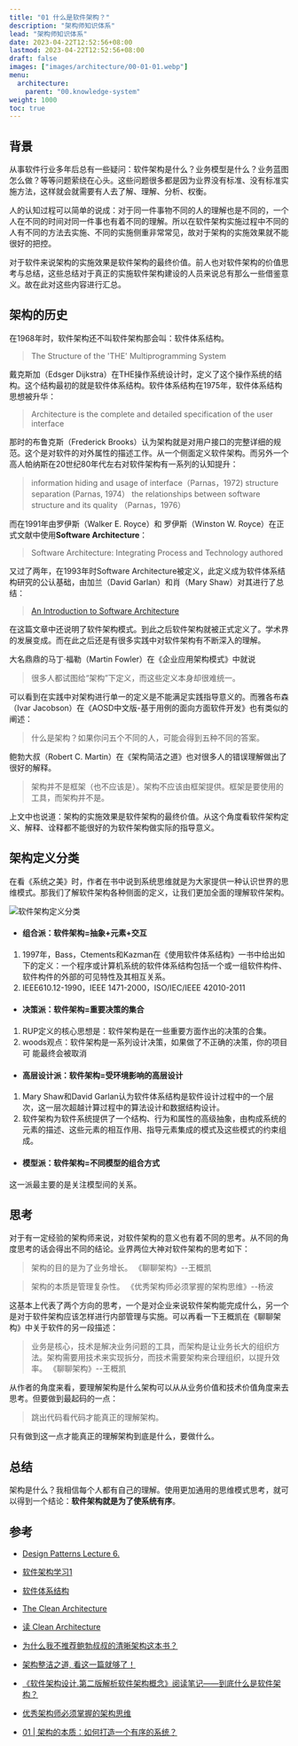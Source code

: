 ```yaml
---
title: "01 什么是软件架构？"
description: "架构师知识体系"
lead: "架构师知识体系"
date: 2023-04-22T12:52:56+08:00
lastmod: 2023-04-22T12:52:56+08:00
draft: false
images: ["images/architecture/00-01-01.webp"]
menu:
  architecture:
    parent: "00.knowledge-system"
weight: 1000
toc: true
---
```


## 背景

从事软件行业多年后总有一些疑问：软件架构是什么？业务模型是什么？业务蓝图怎么做？等等问题萦绕在心头。这些问题很多都是因为业界没有标准、没有标准实施方法，这样就会就需要有人去了解、理解、分析、权衡。

人的认知过程可以简单的说成：对于同一件事物不同的人的理解也是不同的，一个人在不同的时间对同一件事也有着不同的理解。所以在软件架构实施过程中不同的人有不同的方法去实施、不同的实施侧重非常常见，故对于架构的实施效果就不能很好的把控。

对于软件来说架构的实施效果是软件架构的最终价值。前人也对软件架构的价值思考与总结，这些总结对于真正的实施软件架构建设的人员来说总有那么一些借鉴意义。故在此对这些内容进行汇总。

## 架构的历史

在1968年时，软件架构还不叫软件架构那会叫：软件体系结构。
>  The Structure of the 'THE' Multiprogramming System

戴克斯加（Edsger Dijkstra）在THE操作系统设计时，定义了这个操作系统的结构。这个结构最初的就是软件体系结构。软件体系结构在1975年，软件体系结构思想被升华：
> Architecture is the complete and detailed specification of the user interface

那时的布鲁克斯（Frederick Brooks）认为架构就是对用户接口的完整详细的规范。这个是对软件的对外属性的描述工作。从一个侧面定义软件架构。而另外一个高人帕纳斯在20世纪80年代左右对软件架构有一系列的认知提升：

> information hiding and usage of interface（Parnas，1972) 
structure separation (Parnas, 1974） 
the relationships between software structure and its quality （Parnas，1976）

而在1991年由罗伊斯（Walker E. Royce）和 罗伊斯（Winston W. Royce）在正式文献中使用**Software Architecture**：
> Software Architecture: Integrating Process and Technology authored

又过了两年，在1993年时Software Architecture被定义，此定义成为软件体系结构研究的公认基础，由加兰（David Garlan）和肖（Mary Shaw）对其进行了总结：
> [An Introduction to Software Architecture](http://sunnyday.mit.edu/16.355/intro_softarch.pdf)

在这篇文章中还说明了软件架构模式。到此之后软件架构就被正式定义了。学术界的发展变成。而在此之后还是有很多实践中对软件架构有不断深入的理解。

大名鼎鼎的马丁·福勒（Martin Fowler）在《企业应用架构模式》中就说
> 很多人都试图给“架构”下定义，而这些定义本身却很难统一。

可以看到在实践中对架构进行单一的定义是不能满足实践指导意义的。而雅各布森（Ivar Jacobson）在《AOSD中文版-基于用例的面向方面软件开发》也有类似的阐述：
> 什么是架构？如果你问五个不同的人，可能会得到五种不同的答案。

鲍勃大叔（Robert C. Martin）在《架构简洁之道》也对很多人的错误理解做出了很好的解释。
> 架构并不是框架（也不应该是）。架构不应该由框架提供。框架是要使用的工具，而架构并不是。

上文中也说道：架构的实施效果是软件架构的最终价值。从这个角度看软件架构定义、解释、诠释都不能很好的为软件架构做实际的指导意义。

## 架构定义分类
在看《系统之美》时，作者在书中说到系统思维就是为大家提供一种认识世界的思维模式。那我们了解软件架构各种侧面的定义，让我们更加全面的理解软件架构。

![软件架构定义分类](images/architecture/00-01-01.webp)

- #### 组合派：软件架构=抽象+元素+交互

1. 1997年，Bass，Ctements和Kazman在《使用软件体系结构》一书中给出如下的定义：一个程序或计算机系统的软件体系结构包括一个或一组软件构件、软件构件的外部的可见特性及其相互关系。
2. IEEE610.12-1990，IEEE 1471-2000，ISO/IEC/IEEE 42010-2011

- #### 决策派：软件架构=重要决策的集合
1. RUP定义的核心思想是：软件架构是在一些重要方面作出的决策的合集。
2. woods观点：软件架构是一系列设计决策，如果做了不正确的决策，你的项目可 能最终会被取消
- #### 高层设计派：软件架构=受环境影响的高层设计
1. Mary Shaw和David Garlan认为软件体系结构是软件设计过程中的一个层次，这一层次超越计算过程中的算法设计和数据结构设计。
2. 软件架构为软件系统提供了一个结构、行为和属性的高级抽象，由构成系统的元素的描述、这些元素的相互作用、指导元素集成的模式及这些模式的约束组成。

- #### 模型派：软件架构=不同模型的组合方式
这一派最主要的是关注模型间的关系。

## 思考

对于有一定经验的架构师来说，对软件架构的意义也有着不同的思考。从不同的角度思考的话会得出不同的结论。业界两位大神对软件架构的思考如下：

>架构的目的是为了业务增长。
《聊聊架构》--王概凯

>架构的本质是管理复杂性。
《优秀架构师必须掌握的架构思维》--杨波

这基本上代表了两个方向的思考，一个是对企业来说软件架构能完成什么，另一个是对于软件架构应该怎样进行内部管理与实施。可以再看一下王概凯在《聊聊架构》中关于软件的另一段描述：

>业务是核心，技术是解决业务问题的工具，而架构是让业务长大的组织方法。架构需要用技术来实现拆分，而技术需要架构来合理组织，以提升效率。
《聊聊架构》--王概凯

从作者的角度来看，要理解架构是什么架构可以从从业务价值和技术价值角度来去思考。但要做到最起码的一点：

> 跳出代码看代码才能真正的理解架构。

只有做到这一点才能真正的理解架构到底是什么，要做什么。

## 总结

架构是什么？我相信每个人都有自己的理解。使用更加通用的思维模式思考，就可以得到一个结论：**软件架构就是为了使系统有序**。

## 参考

- [Design Patterns Lecture 6.](https://slidesplayer.com/slide/14546619/)

- [软件架构学习1](https://blog.csdn.net/roylam12345/article/details/104342889)
- [软件体系结构](https://baike.baidu.com/item/%E8%BD%AF%E4%BB%B6%E4%BD%93%E7%B3%BB%E7%BB%93%E6%9E%84/9981415)
- [The Clean Architecture](https://www.jianshu.com/p/942b9ac4da56)
- [读 Clean Architecture](https://dourok.info/2018/07/08/clean-architecture/)
- [为什么我不推荐鲍勃叔叔的清晰架构这本书？](https://www.jdon.com/50899)
- [架构整洁之道, 看这一篇就够了！](https://zhuanlan.zhihu.com/p/65658089)

- [《软件架构设计.第二版解析软件架构概念》阅读笔记——到底什么是软件架构？](https://my.oschina.net/ywbrj042/blog/631653)

- [优秀架构师必须掌握的架构思维](https://www.infoq.cn/article/architecture-thought)

- [01 | 架构的本质：如何打造一个有序的系统？](https://time.geekbang.org/column/article/200825)
